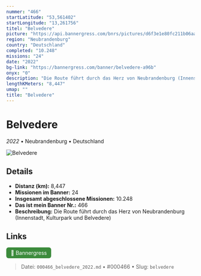 ```yaml
---
nummer: "466"
startLatitude: "53,561402"
startLongitude: "13,261756"
titel: "Belvedere"
picture: "https://api.bannergress.com/bnrs/pictures/d6f3e1e80fc211b06aa34bcc8e4b25cc"
region: "Neubrandenburg"
country: "Deutschland"
completed: "10.248"
missions: "24"
date: "2022"
bg-link: "https://bannergress.com/banner/belvedere-a96b"
onyx: "0"
description: "Die Route führt durch das Herz von Neubrandenburg (Innenstadt, Kulturpark und Belvedere)"
lengthKMeters: "8,447"
umap: ""
title: "Belvedere"
---
```

# Belvedere

*2022* • Neubrandenburg • Deutschland

![Belvedere](https://api.bannergress.com/bnrs/pictures/d6f3e1e80fc211b06aa34bcc8e4b25cc)

## Details
- **Distanz (km):** 8,447
- **Missionen im Banner:** 24
- **Insgesamt abgeschlossene Missionen:** 10.248
- **Das ist mein Banner Nr.:** 466
- **Beschreibung:** Die Route führt durch das Herz von Neubrandenburg (Innenstadt, Kulturpark und Belvedere)


## Links
<div style="margin-top: 0.5em;">
<a href="https://bannergress.com/banner/belvedere-a96b" target="_blank" style="display:inline-block;margin-right:8px;padding:6px 12px;background-color:#3c8b3c;color:white;text-decoration:none;border-radius:6px;">🔗 Bannergress</a>

</div>


> Datei: `000466_belvedere_2022.md` • #000466 • Slug: `belvedere`
